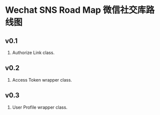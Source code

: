 # Wechat SNS Road Map 微信社交库路线图

## v0.1
1. Authorize Link class.

## v0.2
1. Access Token wrapper class.

## v0.3
1. User Profile wrapper class.
